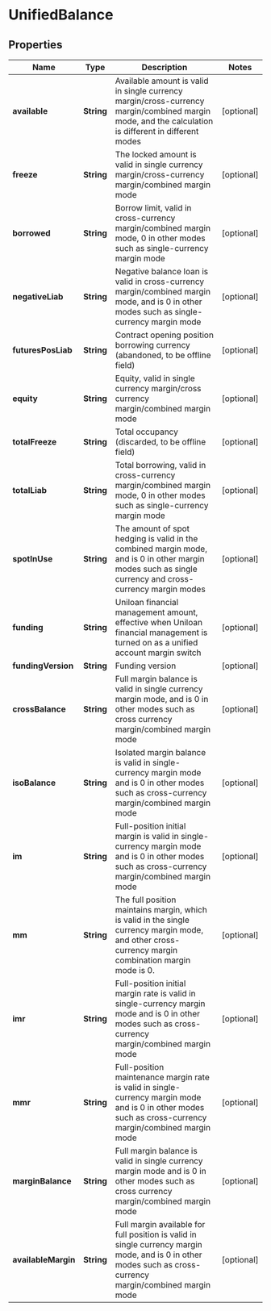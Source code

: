 
# UnifiedBalance

## Properties

Name | Type | Description | Notes
------------ | ------------- | ------------- | -------------
**available** | **String** | Available amount is valid in single currency margin/cross-currency margin/combined margin mode, and the calculation is different in different modes |  [optional]
**freeze** | **String** | The locked amount is valid in single currency margin/cross-currency margin/combined margin mode |  [optional]
**borrowed** | **String** | Borrow limit, valid in cross-currency margin/combined margin mode, 0 in other modes such as single-currency margin mode |  [optional]
**negativeLiab** | **String** | Negative balance loan is valid in cross-currency margin/combined margin mode, and is 0 in other modes such as single-currency margin mode |  [optional]
**futuresPosLiab** | **String** | Contract opening position borrowing currency (abandoned, to be offline field) |  [optional]
**equity** | **String** | Equity, valid in single currency margin/cross currency margin/combined margin mode |  [optional]
**totalFreeze** | **String** | Total occupancy (discarded, to be offline field) |  [optional]
**totalLiab** | **String** | Total borrowing, valid in cross-currency margin/combined margin mode, 0 in other modes such as single-currency margin mode |  [optional]
**spotInUse** | **String** | The amount of spot hedging is valid in the combined margin mode, and is 0 in other margin modes such as single currency and cross-currency margin modes |  [optional]
**funding** | **String** | Uniloan financial management amount, effective when Uniloan financial management is turned on as a unified account margin switch |  [optional]
**fundingVersion** | **String** | Funding version |  [optional]
**crossBalance** | **String** | Full margin balance is valid in single currency margin mode, and is 0 in other modes such as cross currency margin/combined margin mode |  [optional]
**isoBalance** | **String** | Isolated margin balance is valid in single-currency margin mode and is 0 in other modes such as cross-currency margin/combined margin mode |  [optional]
**im** | **String** | Full-position initial margin is valid in single-currency margin mode and is 0 in other modes such as cross-currency margin/combined margin mode |  [optional]
**mm** | **String** | The full position maintains margin, which is valid in the single currency margin mode, and other cross-currency margin combination margin mode is 0. |  [optional]
**imr** | **String** | Full-position initial margin rate is valid in single-currency margin mode and is 0 in other modes such as cross-currency margin/combined margin mode |  [optional]
**mmr** | **String** | Full-position maintenance margin rate is valid in single-currency margin mode and is 0 in other modes such as cross-currency margin/combined margin mode |  [optional]
**marginBalance** | **String** | Full margin balance is valid in single currency margin mode and is 0 in other modes such as cross currency margin/combined margin mode |  [optional]
**availableMargin** | **String** | Full margin available for full position is valid in single currency margin mode, and is 0 in other modes such as cross-currency margin/combined margin mode |  [optional]

